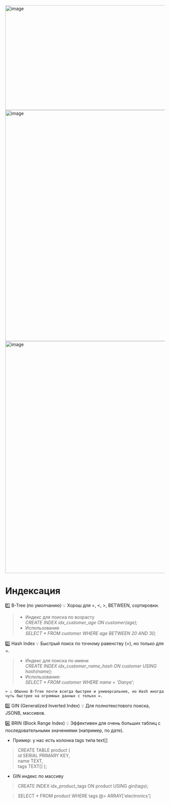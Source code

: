 <img width="1294" height="330" alt="image" src="https://github.com/user-attachments/assets/71c7c157-b5cc-4a20-b38a-4bf3c4af6190" />  
<img width="1111" height="728" alt="image" src="https://github.com/user-attachments/assets/486c8fd7-2643-4385-a824-8e550ab54a6d" />  
<img width="1098" height="731" alt="image" src="https://github.com/user-attachments/assets/575b52d2-edfd-448e-b6b5-95f1c84f5a0e" />  

# Индексация

1️⃣ B-Tree (по умолчанию)
💡 Хорош для =, <, >, BETWEEN, сортировки.  
  > - Индекс для поиска по возрасту   
  > _CREATE INDEX idx_customer_age ON customer(age);_   
  > - Использование  
  > _SELECT * FROM customer WHERE age BETWEEN 20 AND 30;_    

2️⃣ Hash Index
💡 Быстрый поиск по точному равенству (=), но только для =.      
> - Индекс для поиска по имени  
> _CREATE INDEX idx_customer_name_hash ON customer USING hash(name);_    
> - Использование:  
> _SELECT * FROM customer WHERE name = 'Danya';_    
  
```
> ⚠️ Обычно B-Tree почти всегда быстрее и универсальнее, но Hash иногда чуть быстрее на огромных данных с только =.
```
3️⃣ GIN (Generalized Inverted Index)
💡 Для полнотекстового поиска, JSONB, массивов.

4️⃣ BRIN (Block Range Index)
💡 Эффективен для очень больших таблиц с последовательными значениями (например, по дате).  

- Пример: у нас есть колонка tags типа text[]  
> CREATE TABLE product (  
>    id SERIAL PRIMARY KEY,  
>   name TEXT,  
>    tags TEXT[] );  
  
- GIN индекс по массиву  
> CREATE INDEX idx_product_tags ON product USING gin(tags);  

> SELECT * FROM product WHERE tags @> ARRAY['electronics']  
